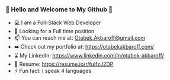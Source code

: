 ### 👋 Hello and Welcome to My Github 👋

- :computer: I am a Full-Stack Web Developer
- :mag_right: Looking for a Full time position
- 📫 You can reach me at: Otabek.Akbaroff@gmail.com
- :arrow_right: Check out my portfolio at: https://otabekakbaroff.com/
- :hourglass: My LinkedIn: https://www.linkedin.com/in/otabek-akbaroff/
- :scroll: Resume: https://resume.io/r/fuifzJ2DP
- ⚡ Fun fact: I speak 4 languages

